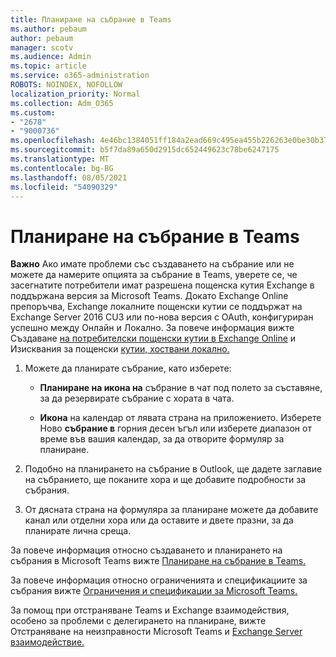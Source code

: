 ```yaml
---
title: Планиране на събрание в Teams
ms.author: pebaum
author: pebaum
manager: scotv
ms.audience: Admin
ms.topic: article
ms.service: o365-administration
ROBOTS: NOINDEX, NOFOLLOW
localization_priority: Normal
ms.collection: Adm_O365
ms.custom:
- "2678"
- "9000736"
ms.openlocfilehash: 4e46bc1384051ff184a2ead669c495ea455b226263e0be30b37a339151d810a4
ms.sourcegitcommit: b5f7da89a650d2915dc652449623c78be6247175
ms.translationtype: MT
ms.contentlocale: bg-BG
ms.lasthandoff: 08/05/2021
ms.locfileid: "54090329"
---
```

# <a name="schedule-a-meeting-in-teams"></a>Планиране на събрание в Teams

**Важно** Ако имате проблеми със създаването на събрание или не можете да намерите опцията за събрание в Teams, уверете се, че засегнатите потребители имат разрешена пощенска кутия Exchange в поддържана версия за Microsoft Teams. Докато Exchange Online препоръчва, Exchange локалните пощенски кутии се поддържат на Exchange Server 2016 CU3 или по-нова версия с OAuth, конфигуриран успешно между Онлайн и Локално. За повече информация вижте Създаване [на потребителски пощенски кутии в Exchange Online](https://docs.microsoft.com/exchange/recipients-in-exchange-online/create-user-mailboxes) и Изисквания за пощенски [кутии, хоствани локално.](https://docs.microsoft.com/microsoftteams/exchange-teams-interact#requirements-for-mailboxes-hosted-on-premises) 

1. Можете да планирате събрание, като изберете:

    - **Планиране на икона на** събрание в чат под полето за съставяне, за да резервирате събрание с хората в чата.

    - **Икона** на календар от лявата страна на приложението. Изберете Ново **събрание в** горния десен ъгъл или изберете диапазон от време във вашия календар, за да отворите формуляр за планиране.

2. Подобно на планирането на събрание в Outlook, ще дадете заглавие на събранието, ще поканите хора и ще добавите подробности за събрания.

3. От дясната страна на формуляра за планиране можете да добавите канал или отделни хора или да оставите и двете празни, за да планирате лична среща.

За повече информация относно създаването и планирането на събрания в Microsoft Teams вижте [Планиране на събрание в Teams.](https://support.office.com/article/Schedule-a-meeting-in-Teams-943507a9-8583-4c58-b5d2-8ec8265e04e5)

За повече информация относно ограниченията и спецификациите за събрания вижте [Ограничения и спецификации за Microsoft Teams.](https://docs.microsoft.com/microsoftteams/limits-specifications-teams#meetings-and-calls)

За помощ при отстраняване Teams и Exchange взаимодействия, особено за проблеми с делегирането на планиране, вижте Отстраняване на неизправности Microsoft Teams и [Exchange Server взаимодействие.](https://docs.microsoft.com/microsoftteams/troubleshoot/known-issues/teams-exchange-interaction-issue)
